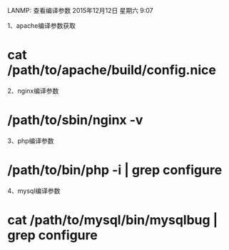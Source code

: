 LANMP: 查看编译参数
2015年12月12日 星期六
9:07
 
1、apache编译参数获取
# cat /path/to/apache/build/config.nice
 
2、nginx编译参数
# /path/to/sbin/nginx -v
 
3、php编译参数
# /path/to/bin/php -i | grep configure
 
4、mysql编译参数
# cat /path/to/mysql/bin/mysqlbug | grep configure
